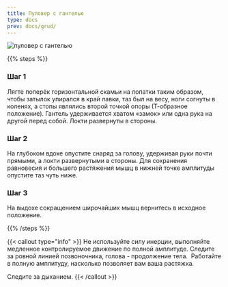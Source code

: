 ```yaml
---
title: Пуловер с гантелью
type: docs
prev: docs/grud/
---
```

![пуловер с гантелью](https://github.com/user-attachments/assets/239f9ad0-086b-42c5-80aa-486427e8213c)

{{% steps %}}

### Шаг 1
Лягте поперёк горизонтальной скамьи на лопатки таким образом, чтобы затылок упирался в край лавки, таз был на весу, ноги согнуты в коленях, а стопы являлись второй точкой опоры (Т-образное положение). Гантель удерживается хватом «замок» или одна рука на другой перед собой. Локти развернуты в стороны.

### Шаг 2
На глубоком вдохе опустите снаряд за голову, удерживая руки почти прямыми, а локти развернутыми в стороны. Для сохранения равновесия и большего растяжения мышц в нижней точке амплитуды опустите таз чуть ниже.

### Шаг 3
На выдохе сокращением широчайших мышц вернитесь в исходное положение.


{{% /steps %}}

{{< callout type="info" >}}
Не используйте силу инерции, выполняйте медленное контролируемое движение по полной амплитуде. Следите за ровной линией позвоночника, голова - продолжение тела.
﻿﻿
Работайте в полную амплитуду, насколько позволяет вам ваша растяжка.

﻿﻿Следите за дыханием.
{{< /callout >}}
